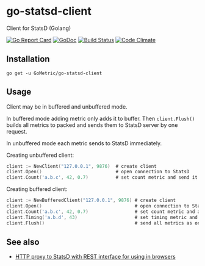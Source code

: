 # go-statsd-client

Client for StatsD (Golang)

[![Go Report Card](https://goreportcard.com/badge/github.com/GoMetric/go-statsd-client)](https://goreportcard.com/report/github.com/GoMetric/go-statsd-client)
[![GoDoc](https://godoc.org/github.com/GoMetric/go-statsd-client?status.svg)](https://godoc.org/github.com/GoMetric/go-statsd-client)
[![Build Status](https://travis-ci.org/GoMetric/go-statsd-client.svg?branch=master)](https://travis-ci.org/GoMetric/go-statsd-client)
[![Code Climate](https://codeclimate.com/github/GoMetric/go-statsd-client/badges/gpa.svg)](https://codeclimate.com/github/GoMetric/go-statsd-client)

## Installation

```
go get -u GoMetric/go-statsd-client
```

## Usage

Client may be in buffered and unbuffered mode.

In buffered mode adding metric only adds it to buffer. Then `client.Flush()` builds all metrics to
packed and sends them to StatsD server by one request.

In unbuffered mode each metric sends to StatsD immediately.

Creating unbuffered client:

```go
client := NewClient("127.0.0.1", 9876)  # create client
client.Open()                           # open connection to StatsD
client.Count('a.b.c', 42, 0.7)          # set count metric and send it to StatsD
```

Creating buffered client:

```go
client := NewBufferedClient("127.0.0.1", 9876) # create client
client.Open()                                  # open connection to StatsD
client.Count('a.b.c', 42, 0.7)                 # set count metric and add it to buffer
client.Timing('a.b.d', 43)                     # set timing metric and add it to buffer
client.Flush()                                 # send all metrics as one packet to StatsD
```

## See also

* [HTTP proxy to StatsD with REST interface for using in browsers](https://github.com/GoMetric/statsd-http-proxy)
